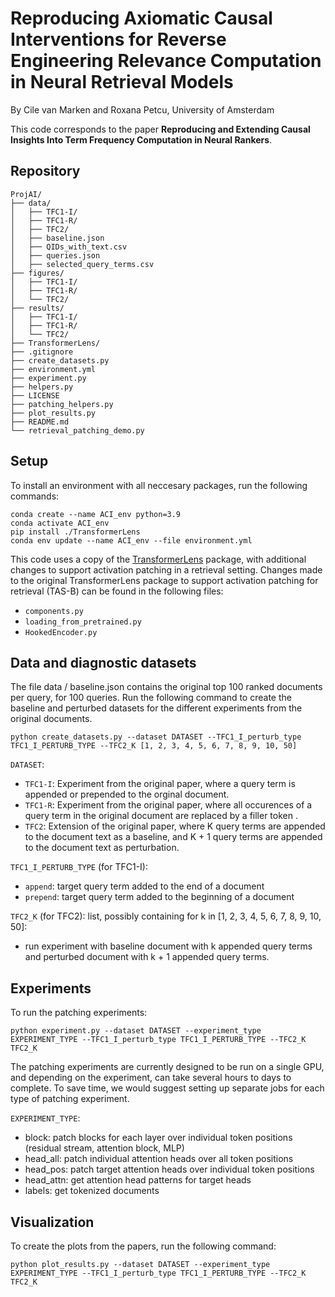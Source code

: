 # Reproducing Axiomatic Causal Interventions for Reverse Engineering Relevance Computation in Neural Retrieval Models
By Cile van Marken and Roxana Petcu, University of Amsterdam

This code corresponds to the paper __Reproducing and Extending Causal Insights Into Term Frequency Computation in Neural Rankers__. 

<!-- This code corresponds to the paper: __Axiomatic Causal Interventions for Reverse Engineering Relevance Computation in Neural Retrieval Models__, in _Proceedings of the 47th International ACM SIGIR Conference on Research and Development in Information Retrieval (SIGIR ’24)_, July 14–18, 2024, Washington, DC, USA. [Link to paper](https://arxiv.org/abs/2405.02503) -->

## Repository
```
ProjAI/
├── data/
│   ├── TFC1-I/
│   ├── TFC1-R/
│   ├── TFC2/
│   ├── baseline.json
│   ├── QIDs_with_text.csv
│   ├── queries.json
│   ├── selected_query_terms.csv
├── figures/
│   ├── TFC1-I/
│   ├── TFC1-R/
│   └── TFC2/
├── results/
│   ├── TFC1-I/
│   ├── TFC1-R/
│   └── TFC2/
├── TransformerLens/
├── .gitignore
├── create_datasets.py
├── environment.yml
├── experiment.py
├── helpers.py
├── LICENSE
├── patching_helpers.py
├── plot_results.py
├── README.md
└── retrieval_patching_demo.py
```

## Setup
To install an environment with all neccesary packages, run the following commands:
```
conda create --name ACI_env python=3.9
conda activate ACI_env
pip install ./TransformerLens
conda env update --name ACI_env --file environment.yml
```

This code uses a copy of the [TransformerLens](https://github.com/neelnanda-io/TransformerLens) package, with additional changes to support activation patching in a retrieval setting. Changes made to the original TransformerLens package to support activation patching for retrieval (TAS-B) can be found in the following files:

- `components.py`
- `loading_from_pretrained.py`
- `HookedEncoder.py`


## Data and diagnostic datasets
The file data / baseline.json contains the original top 100 ranked documents per query, for 100 queries. Run the following command to create the baseline and perturbed datasets for the different experiments from the original documents.

```
python create_datasets.py --dataset DATASET --TFC1_I_perturb_type TFC1_I_PERTURB_TYPE --TFC2_K [1, 2, 3, 4, 5, 6, 7, 8, 9, 10, 50]
```

`DATASET`:
- `TFC1-I`: Experiment from the original paper, where a query term is appended or prepended to the orginal document.
- `TFC1-R`: Experiment from the original paper, where all occurences of a query term in the original document are replaced by a filler token .
- `TFC2`: Extension of the original paper, where K query terms are appended to the document text as a baseline, and K + 1 query terms are appended to the document text as perturbation.

`TFC1_I_PERTURB_TYPE` (for TFC1-I):
- `append`: target query term added to the end of a document
- `prepend`: target query term added to the beginning of a document

`TFC2_K` (for TFC2): list, possibly containing
for k in [1, 2, 3, 4, 5, 6, 7, 8, 9, 10, 50]:
- run experiment with baseline document with k appended query terms and perturbed document with k + 1 appended query terms.


## Experiments

To run the patching experiments:

```
python experiment.py --dataset DATASET --experiment_type EXPERIMENT_TYPE --TFC1_I_perturb_type TFC1_I_PERTURB_TYPE --TFC2_K TFC2_K
```

The patching experiments are currently designed to be run on a single GPU, and depending on the experiment, can take several hours to days to complete. To save time, we would suggest setting up separate jobs for each type of patching experiment.

`EXPERIMENT_TYPE`:
- block: patch blocks for each layer over individual token positions (residual stream, attention block, MLP)
- head_all: patch individual attention heads over all token positions
- head_pos: patch target attention heads over individual token positions
- head_attn: get attention head patterns for target heads
- labels: get tokenized documents


## Visualization
To create the plots from the papers, run the following command:
```
python plot_results.py --dataset DATASET --experiment_type EXPERIMENT_TYPE --TFC1_I_perturb_type TFC1_I_PERTURB_TYPE --TFC2_K TFC2_K
```

